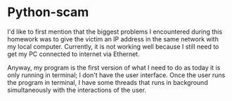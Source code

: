 # Python-scam

I'd like to first mention that the biggest problems I encountered during this homework was to give the victim an IP address in the same network with my local computer.
Currently, it is not working well because I still need to get my PC connected to internet via Ethernet. 

Anyway, my program is the first version of what I need to do as today it is only running in terminal; I don't have the user interface. Once the user runs the program in terminal, I have some
threads that runs in background simultaneously with the interactions of the user.



